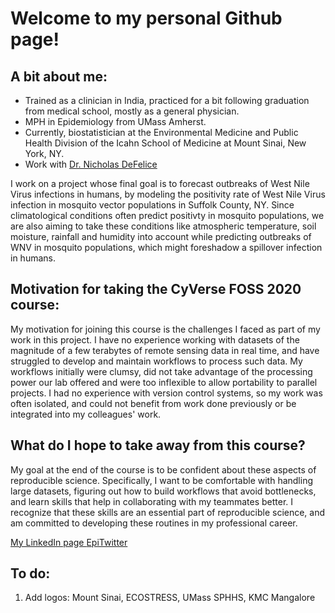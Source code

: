 # Welcome to my personal Github page!

## A bit about me:
- Trained as a clinician in India, practiced for a bit following graduation from medical school, mostly as a general physician.
- MPH in Epidemiology from UMass Amherst.
- Currently, biostatistician at the Environmental Medicine and Public Health Division of the Icahn School of Medicine at Mount Sinai, New York, NY.
- Work with [Dr. Nicholas DeFelice](https://www.mountsinai.org/profiles/nicolas-defelice)

I work on a project whose final goal is to forecast outbreaks of West Nile Virus infections in humans, by modeling the positivity rate of West Nile Virus infection in mosquito vector populations in Suffolk County, NY. Since climatological conditions often predict positivty in mosquito populations, we are also aiming to take these conditions like atmospheric temperature, soil moisture, rainfall and humidity into account while predicting outbreaks of WNV in mosquito populations, which might foreshadow a spillover infection in humans.

## Motivation for taking the CyVerse FOSS 2020 course:
My motivation for joining this course is the challenges I faced as part of my work in this project. I have no experience working with datasets of the magnitude of a few terabytes of remote sensing data in real time, and have struggled to develop and maintain workflows to process such data. My workflows initially were clumsy, did not take advantage of the processing power our lab offered and were too inflexible to allow portability to parallel projects. I had no experience with version control systems, so my work was often isolated, and could not benefit from work done previously or be integrated into my colleagues' work. 

## What do I hope to take away from this course?
My goal at the end of the course is to be confident about these aspects of reproducible science. Specifically, I want to be comfortable with handling large datasets, figuring out how to build workflows that avoid bottlenecks, and learn skills that help in collaborating with my teammates better. I recognize that these skills are an essential part of reproducible science, and am committed to developing these routines in my professional career.

[My LinkedIn page ](https://www.linkedin.com/feed/) 
[EpiTwitter](https://twitter.com/search?q=%23epitwitter&src=typeahead_click)

## To do: 
1. Add logos: Mount Sinai, ECOSTRESS, UMass SPHHS, KMC Mangalore 
